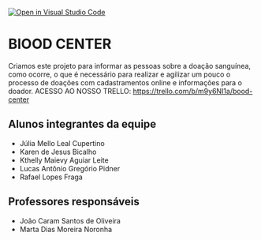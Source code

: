 [![Open in Visual Studio Code](https://classroom.github.com/assets/open-in-vscode-c66648af7eb3fe8bc4f294546bfd86ef473780cde1dea487d3c4ff354943c9ae.svg)](https://classroom.github.com/online_ide?assignment_repo_id=7737712&assignment_repo_type=AssignmentRepo)
# BlOOD CENTER
Criamos este projeto para informar as pessoas sobre a doação sanguínea, como ocorre, o que é necessário para realizar e agilizar um pouco o processo de doações com cadastramentos online e informações para o doador.
ACESSO AO NOSSO TRELLO: https://trello.com/b/m9y6NI1a/bood-center

## Alunos integrantes da equipe

* Júlia Mello Leal Cupertino
* Karen de Jesus Bicalho
* Kthelly Maievy Aguiar Leite
* Lucas Antônio Gregório Pidner
* Rafael Lopes Fraga

## Professores responsáveis

* João Caram Santos de Oliveira 
* Marta Dias Moreira Noronha

